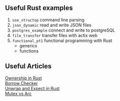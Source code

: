 ## Useful Rust examples

1. `use_structop`  command line parsing
2. `json_dynamic`  read and write JSON files
3. `postgres_example` connect and write to postgreSQL 
4. `file_transfer` transfer files with actix web
5. `functional_pt1` functional programming with Rust
    - generics
    - functions

## Useful Articles

[Ownership in Rust](https://blog.logrocket.com/understanding-ownership-in-rust/)  
[Borrow Checker](https://www.youtube.com/watch?v=8M0QfLUDaaA)  
[Unwrap and Expect in Rust](https://jakedawkins.com/2020-04-16-unwrap-expect-rust/)  
[Mutex vs Arc](https://stackoverflow.com/questions/33116317/when-would-you-use-a-mutex-without-an-arc)